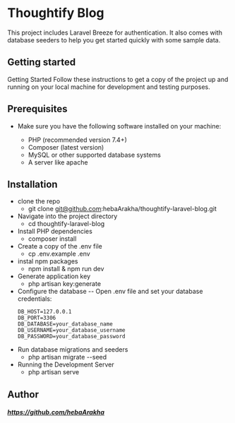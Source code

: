 # Thoughtify Blog

This project includes Laravel Breeze for authentication. It also comes with database seeders to help you get started quickly with some sample data.

## Getting started

Getting Started
Follow these instructions to get a copy of the project up and running on your local machine for development and testing purposes.

## Prerequisites

-   Make sure you have the following software installed on your machine:

    -   PHP (recommended version 7.4+)
    -   Composer (latest version)
    -   MySQL or other supported database systems
    -   A server like apache

## Installation

-   clone the repo
    -   git clone git@github.com:hebaArakha/thoughtify-laravel-blog.git
-   Navigate into the project directory
    -   cd thoughtify-laravel-blog
-   Install PHP dependencies
    -   composer install
-   Create a copy of the .env file
    -   cp .env.example .env
-   instal npm packages
    -   npm install & npm run dev
-   Generate application key
    -   php artisan key:generate
-   Configure the database -- Open .env file and set your database credentials:
    ```DB_CONNECTION=mysql
    DB_HOST=127.0.0.1
    DB_PORT=3306
    DB_DATABASE=your_database_name
    DB_USERNAME=your_database_username
    DB_PASSWORD=your_database_password
- Run database migrations and seeders
  - php artisan migrate --seed
- Running the Development Server
  - php artisan serve


## Author
##### https://github.com/hebaArakha






